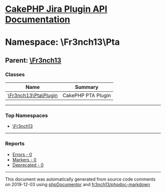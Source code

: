 # [CakePHP Jira Plugin API Documentation](../home.md)

# Namespace: \Fr3nch13\Pta
## Parent: [\Fr3nch13](../namespaces/Fr3nch13.md)
### Classes
| Name | Summary |
| ---- | ------- |
| [\Fr3nch13\Pta\Plugin](../classes/Fr3nch13.Pta.Plugin.md) | CakePHP PTA Plugin |

---

### Top Namespaces

* [\Fr3nch13](../namespaces/Fr3nch13.html.md)

---

### Reports
* [Errors - 0](../reports/errors.md)
* [Markers - 0](../reports/markers.md)
* [Deprecated - 0](../reports/deprecated.md)

---

This document was automatically generated from source code comments on 2019-12-03 using [phpDocumentor](http://www.phpdoc.org/) and [fr3nch13/phpdoc-markdown](https://github.com/fr3nch13/phpdoc-markdown)
